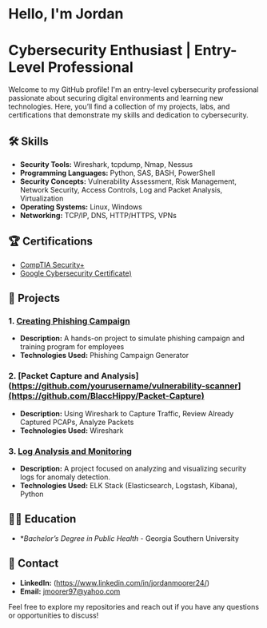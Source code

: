 # Hello, I'm Jordan

# Cybersecurity Enthusiast | Entry-Level Professional

Welcome to my GitHub profile! I'm an entry-level cybersecurity professional passionate about securing digital environments and learning new technologies. Here, you’ll find a collection of my projects, labs, and certifications that demonstrate my skills and dedication to cybersecurity.

## 🛠️ Skills

- **Security Tools:** Wireshark, tcpdump, Nmap, Nessus 
- **Programming Languages:** Python, SAS, BASH, PowerShell
- **Security Concepts:** Vulnerability Assessment, Risk Management, Network Security, Access Controls, Log and Packet Analysis, Virtualization 
- **Operating Systems:** Linux, Windows
- **Networking:** TCP/IP, DNS, HTTP/HTTPS, VPNs

## 🏆 Certifications

- [CompTIA Security+](https://www.credly.com/badges/e6402176-3f5f-4650-8445-956b804de48b/public_url)
- [Google Cybersecurity Certificate)](https://www.credly.com/badges/73bb8ac6-7bf6-4ff7-a5ab-8a1e375ad3cb/public_url)


## 📂 Projects

### 1. [Creating Phishing Campaign](https://github.com/BlaccHippy/Phishing-Campaign)
- **Description:** A hands-on project to simulate phishing campaign and training program for employees
- **Technologies Used:** Phishing Campaign Generator 

### 2. [Packet Capture and Analysis](https://github.com/yourusername/vulnerability-scanner](https://github.com/BlaccHippy/Packet-Capture)
- **Description:** Using Wireshark to Capture Traffic, Review Already Captured PCAPs, Analyze Packets 
- **Technologies Used:** Wireshark
  
### 3. [Log Analysis and Monitoring](https://github.com/yourusername/log-analysis-monitoring)
- **Description:** A project focused on analyzing and visualizing security logs for anomaly detection.
- **Technologies Used:** ELK Stack (Elasticsearch, Logstash, Kibana), Python

## 🧑‍🎓 Education

- **Bachelor’s Degree in Public Health* - Georgia Southern University 

## 🔗 Contact

- **LinkedIn:** (https://www.linkedin.com/in/jordanmoorer24/)
- **Email:** jmoorer97@yahoo.com

Feel free to explore my repositories and reach out if you have any questions or opportunities to discuss!
